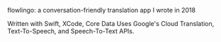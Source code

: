 flowlingo: a conversation-friendly translation app I wrote in 2018

Written with Swift, XCode, Core Data
Uses Google's Cloud Translation, Text-To-Speech, and Speech-To-Text APIs.

